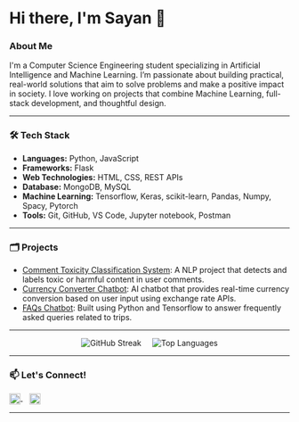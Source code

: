 # Hi there, I'm Sayan 👋

### About Me
I'm a Computer Science Engineering student specializing in Artificial Intelligence and Machine Learning. 
I’m passionate about building practical, real-world solutions that aim to solve problems and make a positive impact in society. I love working on projects that combine Machine Learning, full-stack development, and thoughtful design.

---

### 🛠️ Tech Stack
- **Languages:** Python, JavaScript  
- **Frameworks:** Flask  
- **Web Technologies:** HTML, CSS, REST APIs  
- **Database:** MongoDB, MySQL  
- **Machine Learning:** Tensorflow, Keras, scikit-learn, Pandas, Numpy, Spacy, Pytorch  
- **Tools:** Git, GitHub, VS Code, Jupyter notebook, Postman  

---

### 🗂️ Projects

- [Comment Toxicity Classification System](https://github.com/Sayan-Mondal2022/comment_toxicity_classifier.git): A NLP project that detects and labels toxic or harmful content in user comments.  
- [Currency Converter Chatbot](https://github.com/Sayan-Mondal2022/currency_converter.git): AI chatbot that provides real-time currency conversion based on user input using exchange rate APIs.  
- [FAQs Chatbot](https://github.com/Sayan-Mondal2022/faqs_chatbot.git): Built using Python and Tensorflow to answer frequently asked queries related to trips.  

---

<p align="center">
  <img src="https://github-readme-streak-stats.herokuapp.com?user=Sayan-Mondal2022&theme=tokyonight" alt="GitHub Streak" />
  &nbsp;&nbsp;&nbsp;
  <img src="https://github-readme-stats.vercel.app/api/top-langs/?username=Sayan-Mondal2022&layout=compact&theme=tokyonight" alt="Top Languages" />
</p>

----

### 📫 Let's Connect!

<span>
  <a href="https://linkedin.com/in/sayan-sm" target="_blank">
    <img src="https://cdn-icons-png.flaticon.com/512/174/174857.png" width="20" height="20" style="vertical-align:middle" />
<!--     &nbsp;LinkedIn: linkedin.com/in/sayan-sm -->
  </a>
</span>
&nbsp;&nbsp;
<span>
  <a href="mailto:sayan.sm2024@gmail.com">
    <img src="https://cdn-icons-png.flaticon.com/512/732/732200.png" width="20" height="20" style="vertical-align:middle" />
<!--     &nbsp;Email: sayan.sm2024@gmail.com -->
  </a>
</span>

***
